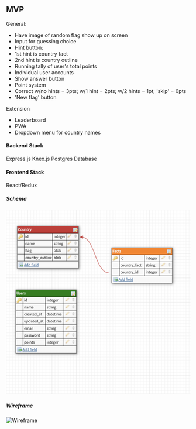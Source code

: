 ## MVP

General:
* Have image of random flag show up on screen
* Input for guessing choice
* Hint button:
* 1st hint is country fact
* 2nd hint is country outline
* Running tally of user's total points
* Individual user accounts
* Show answer button
* Point system
* Correct w/no hints = 3pts; w/1 hint = 2pts; w/2 hints = 1pt; 'skip' = 0pts
* 'New flag' button

Extension
* Leaderboard
* PWA
* Dropdown menu for country names

#### Backend Stack
Express.js
Knex.js
Postgres Database

#### Frontend Stack
React/Redux

##### Schema
<img src='https://github.com/Tobin-jn/Flags-Backend/blob/master/images/schema.png' alt='Wireframe' width='700' >

##### Wireframe
<img src='images/schema.png' alt='Wireframe' width='700' >
